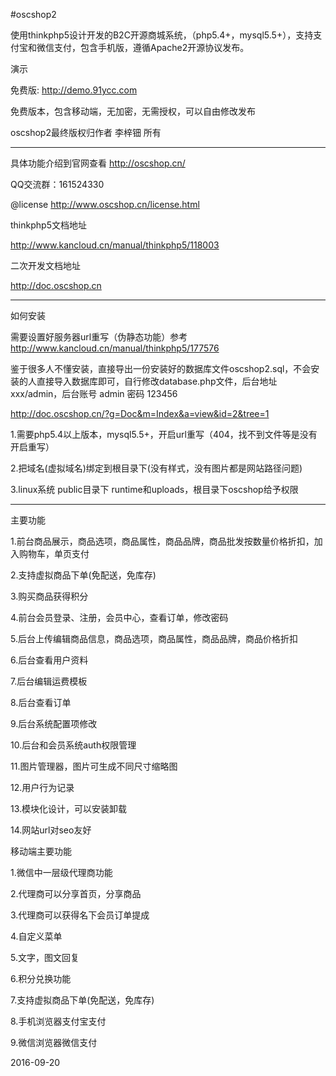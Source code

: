 #oscshop2

使用thinkphp5设计开发的B2C开源商城系统，（php5.4+，mysql5.5+），支持支付宝和微信支付，包含手机版，遵循Apache2开源协议发布。

演示

免费版: http://demo.91ycc.com

免费版本，包含移动端，无加密，无需授权，可以自由修改发布

oscshop2最终版权归作者 李梓钿 所有

--------------------------------------------------------------

具体功能介绍到官网查看  http://oscshop.cn/

QQ交流群：161524330

@license   http://www.oscshop.cn/license.html 

thinkphp5文档地址

http://www.kancloud.cn/manual/thinkphp5/118003

二次开发文档地址

http://doc.oscshop.cn

--------------------------------------------------------------

如何安装

需要设置好服务器url重写（伪静态功能）参考 http://www.kancloud.cn/manual/thinkphp5/177576

鉴于很多人不懂安装，直接导出一份安装好的数据库文件oscshop2.sql，不会安装的人直接导入数据库即可，自行修改database.php文件，后台地址 xxx/admin，后台账号 admin 密码 123456

http://doc.oscshop.cn/?g=Doc&m=Index&a=view&id=2&tree=1

1.需要php5.4以上版本，mysql5.5+，开启url重写（404，找不到文件等是没有开启重写）

2.把域名(虚拟域名)绑定到根目录下(没有样式，没有图片都是网站路径问题)

3.linux系统 public目录下 runtime和uploads，根目录下oscshop给予权限

--------------------------------------------------------------

主要功能

1.前台商品展示，商品选项，商品属性，商品品牌，商品批发按数量价格折扣，加入购物车，单页支付

2.支持虚拟商品下单(免配送，免库存)

3.购买商品获得积分

4.前台会员登录、注册，会员中心，查看订单，修改密码

5.后台上传编辑商品信息，商品选项，商品属性，商品品牌，商品价格折扣

6.后台查看用户资料

7.后台编辑运费模板

8.后台查看订单

9.后台系统配置项修改

10.后台和会员系统auth权限管理

11.图片管理器，图片可生成不同尺寸缩略图

12.用户行为记录

13.模块化设计，可以安装卸载

14.网站url对seo友好

移动端主要功能

1.微信中一层级代理商功能

2.代理商可以分享首页，分享商品

3.代理商可以获得名下会员订单提成

4.自定义菜单

5.文字，图文回复

6.积分兑换功能

7.支持虚拟商品下单(免配送，免库存)

8.手机浏览器支付宝支付

9.微信浏览器微信支付


2016-09-20